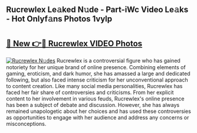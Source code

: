 ## Rucrewlex Le𝚊ked N𝚞de - Part-iWc Video Le𝚊ks - Hot Onlyf𝚊ns Photos 1vylp

# <h2><a href="http://ab67221.deff.icu/?id=Rucrewlex">🔗 New 👉🔴 Rucrewlex VIDEO Photos</a></h2>

[![Rucrewlex N𝚞des](https://i.imgur.com/rIISA9y.gif)](http://ab67221.deff.icu/?id=Rucrewlex)
Rucrewlex is a controversial figure who has gained notoriety for her unique brand of online presence. Combining elements of gaming, eroticism, and dark humor, she has amassed a large and dedicated following, but also faced intense criticism for her unconventional approach to content creation. Like many social media personalities, Rucrewlex has faced her fair share of controversies and criticisms. From her explicit content to her involvement in various feuds, Rucrewlex's online presence has been a subject of debate and discussion. However, she has always remained unapologetic about her choices and has used these controversies as opportunities to engage with her audience and address any concerns or misconceptions.
